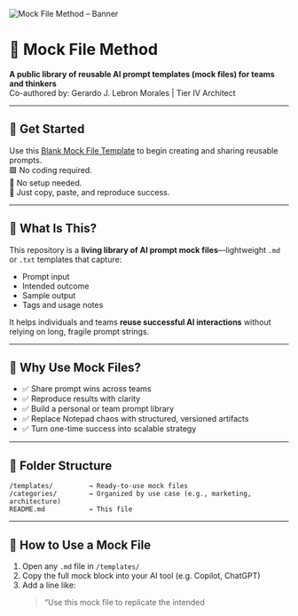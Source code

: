 ![Mock File Method – Banner](https://img.shields.io/badge/🚀_Start_Here-Mock_File_Template-blue)

# 🧠 Mock File Method  
**A public library of reusable AI prompt templates (mock files) for teams and thinkers**  
Co-authored by: Gerardo J. Lebron Morales | Tier IV Architect

---

## 🚀 Get Started

Use this [Blank Mock File Template](./templates/blank-mockfile_template.md) to begin creating and sharing reusable prompts.  
🟩 No coding required.  
🧱 No setup needed.  
📘 Just copy, paste, and reproduce success.

---

## 📌 What Is This?

This repository is a **living library of AI prompt mock files**—lightweight `.md` or `.txt` templates that capture:
- Prompt input
- Intended outcome
- Sample output
- Tags and usage notes

It helps individuals and teams **reuse successful AI interactions** without relying on long, fragile prompt strings.

---

## 🎯 Why Use Mock Files?

- ✅ Share prompt wins across teams  
- ✅ Reproduce results with clarity  
- ✅ Build a personal or team prompt library  
- ✅ Replace Notepad chaos with structured, versioned artifacts  
- ✅ Turn one-time success into scalable strategy

---

## 📁 Folder Structure

```
/templates/         → Ready-to-use mock files  
/categories/        → Organized by use case (e.g., marketing, architecture)  
README.md           → This file  
```

---

## 🧱 How to Use a Mock File

1. Open any `.md` file in `/templates/`
2. Copy the full mock block into your AI tool (e.g. Copilot, ChatGPT)
3. Add a line like:  
   > “Use this mock file to replicate the intended
